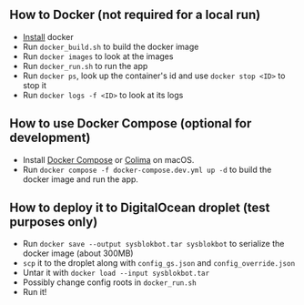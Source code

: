 ## How to Docker (not required for a local run)
- [Install](https://docs.docker.com/get-docker/) docker
- Run `docker_build.sh` to build the docker image
- Run `docker images` to look at the images
- Run `docker_run.sh` to run the app
- Run `docker ps`, look up the container's id and use `docker stop <ID>` to stop it
- Run `docker logs -f <ID>` to look at its logs

## How to use Docker Compose (optional for development)
- Install [Docker Compose](https://docs.docker.com/compose/install/) or [Colima](https://github.com/abiosoft/colima) on macOS.
- Run `docker compose -f docker-compose.dev.yml up -d` to build the docker image and run the app.

## How to deploy it to DigitalOcean droplet (test purposes only)
- Run `docker save --output sysblokbot.tar sysblokbot` to serialize the docker image (about 300MB)
- `scp` it to the droplet along with `config_gs.json` and `config_override.json`
- Untar it with `docker load --input sysblokbot.tar`
- Possibly change config roots in `docker_run.sh`
- Run it!
